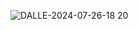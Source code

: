 ![DALLE-2024-07-26-18 20](https://github.com/user-attachments/assets/492a486f-6aa5-438b-a34a-11ec95145e7b)


<!--
**GodCipher/GodCipher** is a ✨ _special_ ✨ repository because its `README.md` (this file) appears on your GitHub profile.

Here are some ideas to get you started:

- 🔭 I’m currently working on ...
- 🌱 I’m currently learning ...
- 👯 I’m looking to collaborate on ...
- 🤔 I’m looking for help with ...
- 💬 Ask me about ...
- 📫 How to reach me: ...
- 😄 Pronouns: ...
- ⚡ Fun fact: ...
-->
